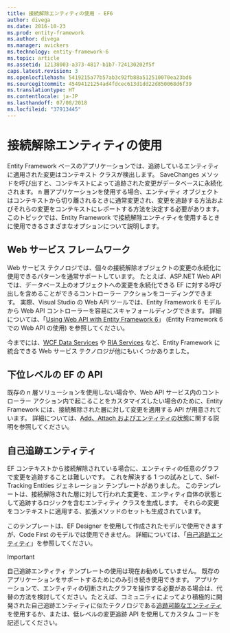 ```yaml
---
title: 接続解除エンティティの使用 - EF6
author: divega
ms.date: 2016-10-23
ms.prod: entity-framework
ms.author: divega
ms.manager: avickers
ms.technology: entity-framework-6
ms.topic: article
ms.assetid: 12138003-a373-4817-b1b7-724130202f5f
caps.latest.revision: 3
ms.openlocfilehash: 5419215a77b57ab3c92fb88a512510070ea23bd6
ms.sourcegitcommit: 45494121254ad4fdcec613d1dd22d850068d6f39
ms.translationtype: HT
ms.contentlocale: ja-JP
ms.lasthandoff: 07/08/2018
ms.locfileid: "37913445"
---
```

# <a name="working-with-disconnected-entities"></a>接続解除エンティティの使用
Entity Framework ベースのアプリケーションでは、追跡しているエンティティに適用された変更はコンテキスト クラスが検出します。 SaveChanges メソッドを呼び出すと、コンテキストによって追跡された変更がデータベースに永続化されます。 n 層アプリケーションを使用する場合、エンティティ オブジェクトはコンテキストから切り離されるときに通常変更され、変更を追跡する方法およびそれらの変更をコンテキストにレポートする方法を決定する必要があります。 このトピックでは、Entity Framework で接続解除エンティティを使用するときに使用できるさまざまなオプションについて説明します。   

## <a name="web-service-frameworks"></a>Web サービス フレームワーク

Web サービス テクノロジでは、個々の接続解除オブジェクトの変更の永続化に使用できるパターンを通常サポートしています。 たとえば、ASP.NET Web API では、データベース上のオブジェクトへの変更を永続化できる EF に対する呼び出しを含めることができるコントローラー アクションをコーディングできます。 実際、Visual Studio の Web API ツールでは、Entity Framework 6 モデルから Web API コントローラーを容易にスキャフォールディングできます。 詳細については、「[Using Web API with Entity Framework 6](https://docs.microsoft.com/en-us/aspnet/web-api/overview/data/using-web-api-with-entity-framework/)」 (Entity Framework 6 での Web API の使用) を参照してください。   

今までには、[WCF Data Services](https://docs.microsoft.com/dotnet/framework/data/wcf/create-a-data-service-using-an-adonet-ef-data-wcf) や [RIA Services](https://docs.microsoft.com/en-us/previous-versions/dotnet/wcf-ria/ee707344(v=vs.91)) など、Entity Framework に統合できる Web サービス テクノロジが他にもいくつかありました。

## <a name="low-level-ef-apis"></a>下位レベルの EF の API

既存の n 層ソリューションを使用しない場合や、Web API サービス内のコントローラー アクション内で起こることをカスタマイズしたい場合のために、Entity Framework には、接続解除された層に対して変更を適用する API が用意されています。 詳細については、[Add、Attach およびエンティティの状態](~/ef6/saving/change-tracking/entity-state.md)に関する説明を参照してください。  

## <a name="self-tracking-entities"></a>自己追跡エンティティ  

EF コンテキストから接続解除されている場合に、エンティティの任意のグラフで変更を追跡することは難しいです。 これを解決する 1 つの試みとして、Self-Tracking Entities ジェネレーション テンプレートがありました。 このテンプレートは、接続解除された層に対して行われた変更を、エンティティ自体の状態として追跡するロジックを含むエンティティ クラスを生成します。 それらの変更をコンテキストに適用する、拡張メソッドのセットも生成されています。

このテンプレートは、EF Designer を使用して作成されたモデルで使用できますが、Code First のモデルでは使用できません。 詳細については、「[自己追跡エンティティ](self-tracking-entities/index.md)」を参照してください。  

> [!IMPORTANT]
> 自己追跡エンティティ テンプレートの使用は現在お勧めしていません。 既存のアプリケーションをサポートするためにのみ引き続き使用できます。 アプリケーションで、エンティティの切断されたグラフを操作する必要がある場合は、代替の方法を検討してください。たとえば、コミュニティによってより積極的に開発された自己追跡エンティティに似たテクノロジである[追跡可能なエンティティ](http://trackableentities.github.io/)を使用するか、または、低レベルの変更追跡 API を使用してカスタム コードを記述してください。
